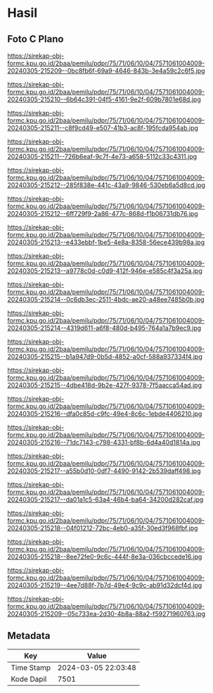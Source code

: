 # Hasil

## Foto C Plano

https://sirekap-obj-formc.kpu.go.id/2baa/pemilu/pdpr/75/71/06/10/04/7571061004009-20240305-215209--0bc8fb6f-69a9-4646-843b-3e4a59c2c6f5.jpg

https://sirekap-obj-formc.kpu.go.id/2baa/pemilu/pdpr/75/71/06/10/04/7571061004009-20240305-215210--6b64c391-04f5-4161-9e2f-609b7801e68d.jpg

https://sirekap-obj-formc.kpu.go.id/2baa/pemilu/pdpr/75/71/06/10/04/7571061004009-20240305-215211--c8f9cd49-e507-41b3-ac8f-195fcda954ab.jpg

https://sirekap-obj-formc.kpu.go.id/2baa/pemilu/pdpr/75/71/06/10/04/7571061004009-20240305-215211--726b6eaf-9c7f-4e73-a658-5112c33c4311.jpg

https://sirekap-obj-formc.kpu.go.id/2baa/pemilu/pdpr/75/71/06/10/04/7571061004009-20240305-215212--285f838e-441c-43a9-9846-530eb6a5d8cd.jpg

https://sirekap-obj-formc.kpu.go.id/2baa/pemilu/pdpr/75/71/06/10/04/7571061004009-20240305-215212--6ff729f9-2a86-477c-868d-f1b06731db76.jpg

https://sirekap-obj-formc.kpu.go.id/2baa/pemilu/pdpr/75/71/06/10/04/7571061004009-20240305-215213--e433ebbf-1be5-4e8a-8358-56ece439b98a.jpg

https://sirekap-obj-formc.kpu.go.id/2baa/pemilu/pdpr/75/71/06/10/04/7571061004009-20240305-215213--a9778c0d-c0d9-412f-946e-e585c4f3a25a.jpg

https://sirekap-obj-formc.kpu.go.id/2baa/pemilu/pdpr/75/71/06/10/04/7571061004009-20240305-215214--0c6db3ec-2511-4bdc-ae20-a48ee7485b0b.jpg

https://sirekap-obj-formc.kpu.go.id/2baa/pemilu/pdpr/75/71/06/10/04/7571061004009-20240305-215214--4319d611-a6f8-480d-b495-764a1a7b9ec9.jpg

https://sirekap-obj-formc.kpu.go.id/2baa/pemilu/pdpr/75/71/06/10/04/7571061004009-20240305-215215--b1a947d9-0b5d-4852-a0cf-588a937334f4.jpg

https://sirekap-obj-formc.kpu.go.id/2baa/pemilu/pdpr/75/71/06/10/04/7571061004009-20240305-215215--4dbe418d-9b2e-427f-9378-7f5aacca54ad.jpg

https://sirekap-obj-formc.kpu.go.id/2baa/pemilu/pdpr/75/71/06/10/04/7571061004009-20240305-215216--dfa0c85d-c9fc-49e4-8c6c-1ebde4406210.jpg

https://sirekap-obj-formc.kpu.go.id/2baa/pemilu/pdpr/75/71/06/10/04/7571061004009-20240305-215216--71dc7143-c798-4331-bf8b-6d4a40d1814a.jpg

https://sirekap-obj-formc.kpu.go.id/2baa/pemilu/pdpr/75/71/06/10/04/7571061004009-20240305-215217--a55b0d10-0df7-4490-9142-2b539daff498.jpg

https://sirekap-obj-formc.kpu.go.id/2baa/pemilu/pdpr/75/71/06/10/04/7571061004009-20240305-215217--da01a1c5-63a4-46b4-ba64-34200d282caf.jpg

https://sirekap-obj-formc.kpu.go.id/2baa/pemilu/pdpr/75/71/06/10/04/7571061004009-20240305-215218--04f01212-72bc-4eb0-a35f-30ed3f968fbf.jpg

https://sirekap-obj-formc.kpu.go.id/2baa/pemilu/pdpr/75/71/06/10/04/7571061004009-20240305-215218--8ee72fe0-9c6c-444f-8e3a-036cbccede16.jpg

https://sirekap-obj-formc.kpu.go.id/2baa/pemilu/pdpr/75/71/06/10/04/7571061004009-20240305-215219--4ee7d88f-7b7d-49e4-9c9c-ab91d32dcf4d.jpg

https://sirekap-obj-formc.kpu.go.id/2baa/pemilu/pdpr/75/71/06/10/04/7571061004009-20240305-215209--05c733ea-2d30-4b8a-88a2-f59271960763.jpg


## Metadata

| Key        | Value               |
| ---------- | ------------------- |
| Time Stamp | 2024-03-05 22:03:48 |
| Kode Dapil | 7501                |



